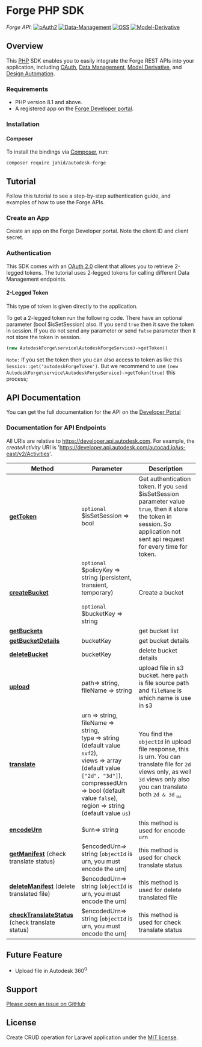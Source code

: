 # Forge PHP SDK

*Forge API*:
[![oAuth2](https://img.shields.io/badge/oAuth2-v1-green.svg)](http://autodesk-forge.github.io/)
[![Data-Management](https://img.shields.io/badge/Data%20Management-v1-green.svg)](http://autodesk-forge.github.io/)
[![OSS](https://img.shields.io/badge/OSS-v2-green.svg)](http://autodesk-forge.github.io/)
[![Model-Derivative](https://img.shields.io/badge/Model%20Derivative-v2-green.svg)](http://autodesk-forge.github.io/)

## Overview
This [PHP](http://php.net/) SDK enables you to easily integrate the Forge REST APIs
into your application, including [OAuth](https://developer.autodesk.com/en/docs/oauth/v2/overview/),
[Data Management](https://developer.autodesk.com/en/docs/data/v2/overview/),
[Model Derivative](https://developer.autodesk.com/en/docs/model-derivative/v2/overview/),
and [Design Automation](https://developer.autodesk.com/en/docs/design-automation/v2/overview/).

### Requirements
* PHP version 8.1 and above.
* A registered app on the [Forge Developer portal](https://developer.autodesk.com/myapps).

### Installation
#### Composer

To install the bindings via [Composer](http://getcomposer.org/), run:
```
composer require jahid/autodesk-forge
```
## Tutorial
Follow this tutorial to see a step-by-step authentication guide, and examples of how to use the Forge APIs.

### Create an App
Create an app on the Forge Developer portal. Note the client ID and client secret.

### Authentication
This SDK comes with an [OAuth 2.0](https://developer.autodesk.com/en/docs/oauth/v2/overview/) client that allows you to
retrieve 2-legged tokens. The tutorial uses 2-legged tokens for calling different Data Management endpoints.

#### 2-Legged Token

This type of token is given directly to the application.

To get a 2-legged token run the following code. There have an optional parameter (bool $isSetSession) also. If you send ``true`` then it save the token in session. If you do not send any parameter or send ``false`` parameter then it not store the token in session.

```php 
(new AutodeskForge\service\AutodeskForgeService)->getToken()
```

``Note:`` If you set the token then you can also access to token as like this ```Session::get('autodeskForgeToken')```. But we recommend to use ```(new AutodeskForge\service\AutodeskForgeService)->getToken(true)``` this process;


## API Documentation

You can get the full documentation for the API on the [Developer Portal](https://developer.autodesk.com/)

### Documentation for API Endpoints

All URIs are relative to https://developer.api.autodesk.com. For example, the *createActivity* URI is 'https://developer.api.autodesk.com/autocad.io/us-east/v2/Activities'.


| Method                                                                                      | Parameter                                                                                                                                                                                                                       | Description                                                                                                                                                                                                            |
|---------------------------------------------------------------------------------------------|---------------------------------------------------------------------------------------------------------------------------------------------------------------------------------------------------------------------------------|------------------------------------------------------------------------------------------------------------------------------------------------------------------------------------------------------------------------|
| [**getToken**](docs/Authentication/Token.md#getToken)                                       | ``optional`` $isSetSession => bool                                                                                                                                                                                              | Get authentication token. If you ``send`` $isSetSession parameter value ``true``, then it store the token in session. So application not sent api request for every time for token.                                    |
| [**createBucket**](docs/Bucket/Bucket.md#createBucket)                                      | ``optional`` $policyKey => string (persistent, transient, temporary)<br/><br/> ``optional`` $bucketKey => string                                                                                                                | Create a bucket                                                                                                                                                                                                        |
| [**getBuckets**](docs/Bucket/Bucket.md#getBuckets)                                          |                                                                                                                                                                                                                                 | get bucket list                                                                                                                                                                                                        |
| [**getBucketDetails**](docs/Bucket/Bucket.md#getBucketDetails)                              | bucketKey                                                                                                                                                                                                                       | get bucket details                                                                                                                                                                                                     |
| [**deleteBucket**](docs/Bucket/Bucket.md#deleteBucket)                                      | bucketKey                                                                                                                                                                                                                       | delete bucket details                                                                                                                                                                                                  |
| [**upload**](docs/S3File/S3File.md#upload)                                                  | path=> string, fileName => string                                                                                                                                                                                               | upload file in s3 bucket. here `path` is file source path and `fileName` is which name is use in s3                                                                                                                    |
| [**translate**](docs/Manifest/Manifest.md#translate)                                        | urn => string, fileName => string, <br/>type => string (default value  `svf2`), <br/> views => array (default value `["2d", "3d"]`), <br/> compressedUrn => bool (default value `false`), region => string (default value `us`) | You find the `objectId` in upload file response, this is urn. You can translate file for `2d` views only, as well `3d` views only also you can translate both `2d & 3d` [**...**](docs/Manifest/Manifest.md#translate) |
| [**encodeUrn**](docs/Manifest/Manifest.md#encodeUrn)                                        | $urn=> string                                                                                                                                                                                                                   | this method is used for encode `urn`                                                                                                                                                                                   |
| [**getManifest**](docs/Manifest/Manifest.md#getManifest)  (check translate status)          | $encodedUrn=> string (`objectId` is urn, you must encode the urn)                                                                                                                                                               | this method is used for check translate status                                                                                                                                                                         |
| [**deleteManifest**](docs/Manifest/Manifest.md#deleteManifest)  (delete translated file)    | $encodedUrn=> string (`objectId` is urn, you must encode the urn)                                                                                                                                                               | this method is used for delete translated file                                                                                                                                                                         |
| [**checkTranslateStatus**](docs/Manifest/Manifest.md#getManifest)  (check translate status) | $encodedUrn=> string (`objectId` is urn, you must encode the urn)                                                                                                                                                               | this method is used for check translate status                                                                                                                                                                         |
## Future Feature
* Upload file in Autodesk 360<sup>0</sup>

## Support

[Please open an issue on GitHub](https://github.com/Jahidhasan3323/autodesk-forge)


## License

Create CRUD operation for Laravel application under the [MIT license](https://opensource.org/licenses/MIT).
